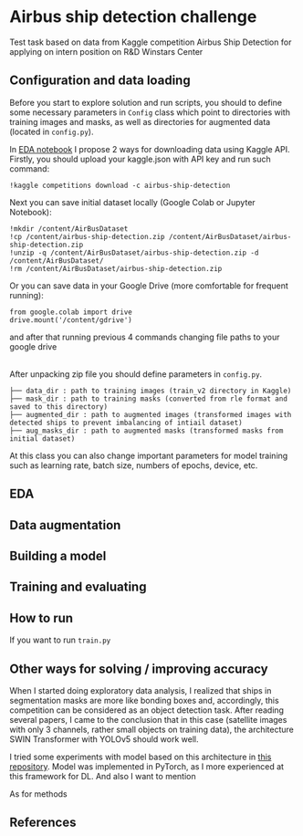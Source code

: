 # Airbus ship detection challenge
Test task based on data from Kaggle competition Airbus Ship Detection for applying on intern position on R&D Winstars Center


## Configuration and data loading
Before you start to explore solution and run scripts, you should to define some necessary parameters
in ```Config``` class which point to directories with training images and masks, 
as well as directories for augmented data (located in ```config.py```).

In <a href = "">EDA notebook</a> I propose 2 ways for downloading data using Kaggle API. Firstly, you should upload
your kaggle.json with API key and run such command:

```!kaggle competitions download -c airbus-ship-detection```

Next you can save  initial dataset locally (Google Colab or Jupyter Notebook):
```
!mkdir /content/AirBusDataset
!cp /content/airbus-ship-detection.zip /content/AirBusDataset/airbus-ship-detection.zip
!unzip -q /content/AirBusDataset/airbus-ship-detection.zip -d /content/AirBusDataset/
!rm /content/AirBusDataset/airbus-ship-detection.zip
```

Or you can save data in your Google Drive (more comfortable for frequent running):
```
from google.colab import drive
drive.mount('/content/gdrive')
```
and after that running previous 4 commands changing file paths to your google drive

<br>After unpacking zip file you should define parameters in ```config.py```.</br>

```
├── data_dir : path to training images (train_v2 directory in Kaggle)
├── mask_dir : path to training masks (converted from rle format and saved to this directory)
├── augmented_dir : path to augmented images (transformed images with detected ships to prevent imbalancing of intiail dataset)
├── aug_masks_dir : path to augmented masks (transformed masks from initial dataset)
```

At this class you can also change important parameters for model training such as
learning rate, batch size, numbers of epochs, device, etc.

## EDA

## Data augmentation

## Building a model

## Training and evaluating

## How to run

If you want to run ```train.py``` 

## Other ways for solving / improving accuracy

When I started doing exploratory data analysis, I realized that ships in segmentation masks 
are more like bonding boxes and, accordingly, this competition can be considered as an object detection task.
After reading several papers, I came to the conclusion that in this case
(satellite images with only 3 channels, rather small objects on training data), 
the architecture SWIN Transformer with YOLOv5 should work well. 

I tried some experiments with model based on this architecture in <a href="">this repository</a>. Model was implemented
in PyTorch, as I more experienced at this framework for DL. And also I want to mention 

As for methods

## References